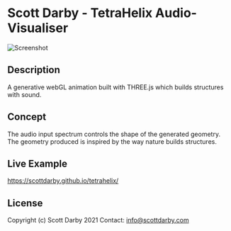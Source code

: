 # Scott Darby - TetraHelix Audio-Visualiser

![Screenshot](http://scottdarby.com/archive/3d/tetra_growth.jpg)

## Description

A generative webGL animation built with THREE.js which builds structures with sound.

## Concept

The audio input spectrum controls the shape of the generated geometry. The geometry produced is inspired by the way nature builds structures.

## Live Example
https://scottdarby.github.io/tetrahelix/

## License
Copyright (c) Scott Darby 2021
Contact: info@scottdarby.com